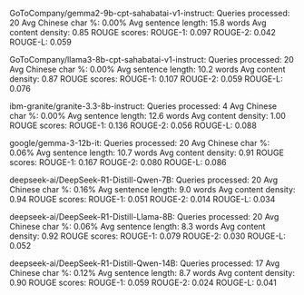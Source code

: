 GoToCompany/gemma2-9b-cpt-sahabatai-v1-instruct:
  Queries processed: 20
  Avg Chinese char %: 0.00%
  Avg sentence length: 15.8 words
  Avg content density: 0.85
  ROUGE scores:
    ROUGE-1: 0.097
    ROUGE-2: 0.042
    ROUGE-L: 0.059



GoToCompany/llama3-8b-cpt-sahabatai-v1-instruct:
  Queries processed: 20
  Avg Chinese char %: 0.00%
  Avg sentence length: 10.2 words
  Avg content density: 0.87
  ROUGE scores:
    ROUGE-1: 0.107
    ROUGE-2: 0.059
    ROUGE-L: 0.076



ibm-granite/granite-3.3-8b-instruct:
  Queries processed: 4
  Avg Chinese char %: 0.00%
  Avg sentence length: 12.6 words
  Avg content density: 1.00
  ROUGE scores:
    ROUGE-1: 0.136
    ROUGE-2: 0.056
    ROUGE-L: 0.088



google/gemma-3-12b-it:
  Queries processed: 20
  Avg Chinese char %: 0.06%
  Avg sentence length: 10.7 words
  Avg content density: 0.91
  ROUGE scores:
    ROUGE-1: 0.167
    ROUGE-2: 0.080
    ROUGE-L: 0.086




deepseek-ai/DeepSeek-R1-Distill-Qwen-7B:
  Queries processed: 20
  Avg Chinese char %: 0.16%
  Avg sentence length: 9.0 words
  Avg content density: 0.94
  ROUGE scores:
    ROUGE-1: 0.051
    ROUGE-2: 0.014
    ROUGE-L: 0.034



deepseek-ai/DeepSeek-R1-Distill-Llama-8B:
  Queries processed: 20
  Avg Chinese char %: 0.06%
  Avg sentence length: 8.3 words
  Avg content density: 0.92
  ROUGE scores:
    ROUGE-1: 0.079
    ROUGE-2: 0.030
    ROUGE-L: 0.052



deepseek-ai/DeepSeek-R1-Distill-Qwen-14B:
  Queries processed: 17
  Avg Chinese char %: 0.12%
  Avg sentence length: 8.7 words
  Avg content density: 0.90
  ROUGE scores:
    ROUGE-1: 0.059
    ROUGE-2: 0.024
    ROUGE-L: 0.041

